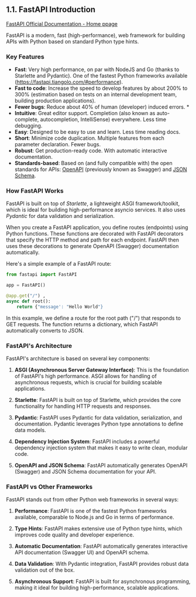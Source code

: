 ## 1.1. FastAPI Introduction

[FastAPI Official Documentation - Home ppage](https://fastapi.tiangolo.com)

FastAPI is a modern, fast (high-performance), web framework for building APIs with Python based on standard Python type hints.

### Key Features

- **Fast**: Very high performance, on par with NodeJS and Go (thanks to Starlette and Pydantic). 
  One of the fastest Python frameworks available (https://fastapi.tiangolo.com/#performance).
- **Fast to code**: Increase the speed to develop features by about 200% to 300% (estimation based on tests on an internal development team, building production applications). 
- **Fewer bugs**: Reduce about 40% of human (developer) induced errors. *
- **Intuitive**: Great editor support. Completion (also known as auto-complete, autocompletion, IntelliSense) everywhere. Less time debugging.
- **Easy**: Designed to be easy to use and learn. Less time reading docs.
- **Short**: Minimize code duplication. Multiple features from each parameter declaration. Fewer bugs.
- **Robust**: Get production-ready code. With automatic interactive documentation.
- **Standards-based**: Based on (and fully compatible with) the open standards for APIs: [OpenAPI](https://github.com/OAI/OpenAPI-Specification) (previously known as Swagger) and [JSON Schema](https://json-schema.org/).


### How FastAPI Works

FastAPI is built on top of *Starlette*, a lightweight ASGI framework/toolkit, 
which is ideal for building high-performance asyncio services. 
It also uses *Pydantic* for data validation and serialization. 

When you create a FastAPI application, you define routes (endpoints) using Python functions. 
These functions are decorated with FastAPI decorators 
that specify the HTTP method and path for each endpoint. 
FastAPI then uses these decorations to generate OpenAPI (Swagger) documentation automatically. 

Here's a simple example of a FastAPI route: 
```python
from fastapi import FastAPI

app = FastAPI()

@app.get("/") ,
async def root():
    return {"message': "Hello World"}
```
In this example, we define a route for the root path ("/") that responds to GET requests. 
The function returns a dictionary, which FastAPI automatically converts to JSON. 


### FastAPI's Architecture

FastAPI's architecture is based on several key components: 
1. **ASGI (Asynchronous Server Gateway Interface)**: This is the foundation of FastAPI's high performance. 
   ASGI allows for handling of asynchronous requests, which is crucial for building scalable applications. 

2. **Starlette**: FastAPI is built on top of Starlette, 
   which provides the core functionality for handling HTTP requests and responses. 

3. **Pydantic**: FastAPI uses Pydantic for data validation, serialization, and documentation. 
   Pydantic leverages Python type annotations to define data models. 

4. **Dependency Injection System**: FastAPI includes a powerful dependency injection system 
   that makes it easy to write clean, modular code. 

5. **OpenAPI and JSON Schema**: FastAPI automatically generates 
   OpenAPI (Swagger) and JSON Schema documentation for your API. 


### FastAPI vs Other Frameworks

FastAPI stands out from other Python web frameworks in several ways: 
1. **Performance**: FastAPI is one of the fastest Python frameworks available, 
   comparable to Node.js and Go in terms of performance. 

2. **Type Hints**: FastAPI makes extensive use of Python type hints, 
   which improves code quality and developer experience. 

3. **Automatic Documentation**: FastAPI automatically generates interactive API documentation 
   (Swagger UI) and OpenAPI schema. 

4. **Data Validation**: With Pydantic integration, FastAPI provides robust data validation out of the box. 

5. **Asynchronous Support**: FastAPI is built for asynchronous programming, 
   making it ideal for building high-performance, scalable applications. 



